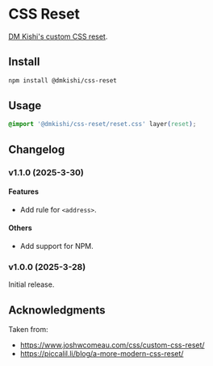 CSS Reset
================================================================================
[DM Kishi's custom CSS reset](https://github.com/dmkishi/css-reset/).

Install
--------------------------------------------------------------------------------
```sh
npm install @dmkishi/css-reset
```

Usage
--------------------------------------------------------------------------------
```css
@import '@dmkishi/css-reset/reset.css' layer(reset);
```

Changelog
--------------------------------------------------------------------------------
### v1.1.0 (2025-3-30)
#### Features
- Add rule for `<address>`.
#### Others
- Add support for NPM.

### v1.0.0 (2025-3-28)
Initial release.

Acknowledgments
--------------------------------------------------------------------------------
Taken from:
- <https://www.joshwcomeau.com/css/custom-css-reset/>
- <https://piccalil.li/blog/a-more-modern-css-reset/>
